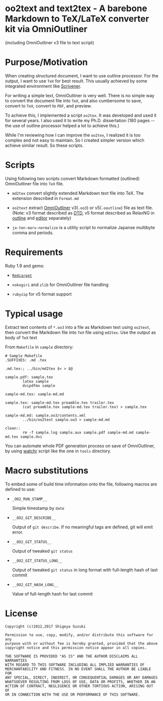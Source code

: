 # oo2text and text2tex - A barebone Markdown to TeX/LaTeX converter kit via OmniOutliner

(including OmniOutliner v3 file to text script)

# Purpose/Motivation

When creating structured document, I want to use outline processor. For the output, I want to use `TeX` for best result. This usually achieved by some integrated
environment like [Scrivener][Scrivener].

[Scrivener]: http://www.literatureandlatte.com/scrivener.php

For writing a simple text, OmniOutliner is very well. There is no simple way to convert the document file into `TeX`, and also cumbersome to save, convert to `TeX`, convert to `PDF`, and preview.

To achieve this, I implemented a script `oo2tex`. It was developed and used it for several years. I also used it to write my Ph.D. dissertation (180 pages -- the use of outline processor helped a lot to achieve this.)

While I'm reviewing how I can improve the `oo2tex`, I realized it is too complex and not easy to maintain. So I created simpler version which achieve similar result. So these scripts.


# Scripts

Using following two scripts convert Markdown formatted (outlined) OmniOutliner file into `TeX` file.

[watchr]:  https://github.com/mynyml/watchr

- `md2tex` convert slightly extended Markdown text file into TeX.
  The extension described in `Format.md`

- `oo2text` extract [OmniOutliner][oo] v3(`.oo3`) or v5(`.ooutline`) file as text file. (Note: v3 format described as [DTD][oo3dtd], v5 format described as RelaxNG in [outline][oo5rng-o] and [editor][oo5rng-e] separately)

[oo]: http://www.omnigroup.com/omnioutliner

[oo3dtd]: https://www.omnigroup.com/namespace/OmniOutliner/xmloutline-v3.dtd
[oo5rng-o]: https://www.omnigroup.com/namespace/OmniOutliner/xmloutline-v5.rng
[oo5rng-e]: https://www.omnigroup.com/namespace/OmniOutliner/xmloutline-editors-v1.rng

- `ja-ten-maru-normalize` is a utility script to normalize Japanse multibyte comma and periods.


# Requirements

Ruby 1.9 and gems:

- [`Redcarpet`](https://github.com/vmg/redcarpet/)

- `nokogiri` and `zlib` for OmniOutliner file handling

- `rubyzip` for v5 format support

# Typical usage

Extract text contents of `*.oo3` into a file as Markdown text using `oo2text`, then convert the Markdown file into `TeX` file using `md2tex`. Use the output
as body of `TeX` text

From `Makefile` in `sample` directory:

    # Sample Makefile
    .SUFFIXES: .md .tex

    .md.tex:; ../bin/md2tex $< > $@

    sample.pdf: sample.tex
            latex sample
            dvipdfmx sample

    sample-md.tex: sample-md.md

    sample.tex: sample-md.tex preamble.tex trailer.tex
            (cat preamble.tex sample-md.tex trailer.tex) > sample.tex

    sample-md.md: sample.oo3/contents.xml
            ../bin/oo2text sample.oo3 > sample-md.md

    clean::
            rm -f sample.log sample.aux sample.pdf sample-md.md sample-md.tex sample.dvi

You can automate whole PDF generation process on save of OmniOutliner,
by using [watchr][watchr] script like the one in `tools` directory.

# Macro substitutions

To embed some of build time information onto the file, following macros are defined to use:

- `_OO2_RUN_STAMP__`

  Simple timestamp by `date`

- `__OO2_GIT_DESCRIBE__`

  Output of `git describe`. If no meaningful tags are defined, git will emit error.

- `__OO2_GIT_STATUS__`

  Output of tweaked `git status`

- `__OO2_GIT_STATUS_LONG__`

  Output of tweaked `git status` in long format with full-length hash of last commit

- `__OO2_GIT_HASH_LONG__`

  Value of full-length hash for last commit

# License

    Copyright (c)2012,2017 Shigeya Suzuki

    Permission to use, copy, modify, and/or distribute this software for any
    purpose with or without fee is hereby granted, provided that the above
    copyright notice and this permission notice appear in all copies.

    THE SOFTWARE IS PROVIDED "AS IS" AND THE AUTHOR DISCLAIMS ALL WARRANTIES
    WITH REGARD TO THIS SOFTWARE INCLUDING ALL IMPLIED WARRANTIES OF
    MERCHANTABILITY AND FITNESS. IN NO EVENT SHALL THE AUTHOR BE LIABLE FOR
    ANY SPECIAL, DIRECT, INDIRECT, OR CONSEQUENTIAL DAMAGES OR ANY DAMAGES
    WHATSOEVER RESULTING FROM LOSS OF USE, DATA OR PROFITS, WHETHER IN AN
    ACTION OF CONTRACT, NEGLIGENCE OR OTHER TORTIOUS ACTION, ARISING OUT OF
    OR IN CONNECTION WITH THE USE OR PERFORMANCE OF THIS SOFTWARE.
